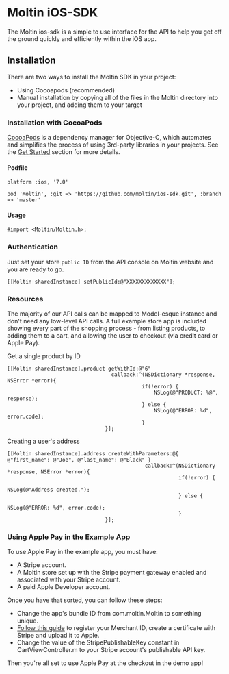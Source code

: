 # Moltin iOS-SDK

The Moltin ios-sdk is a simple to use interface for the API to help you get off the ground quickly and efficiently within the iOS app.

## Installation
There are two ways to install the Moltin SDK in your project:

- Using Cocoapods (recommended)
- Manual installation by copying all of the files in the Moltin directory into your project, and adding them to your target

### Installation with CocoaPods

[CocoaPods](http://cocoapods.org/) is a dependency manager for Objective-C, which automates and simplifies the process of using 3rd-party libraries in your projects. See the [Get Started](http://cocoapods.org/#get_started) section for more details.

#### Podfile
```objc
platform :ios, '7.0'

pod 'Moltin', :git => 'https://github.com/moltin/ios-sdk.git', :branch => 'master'
```


#### Usage

```objc
#import <Moltin/Moltin.h>;
```

### Authentication

Just set your store `public ID` from the API console on Moltin website and you are ready to go.

```objc
[[Moltin sharedInstance] setPublicId:@"XXXXXXXXXXXXX"];
```

### Resources

The majority of our API calls can be mapped to Model-esque instance and don't need any low-level API calls. A full example store app is included showing every part of the shopping process - from listing products, to adding them to a cart, and allowing the user to checkout (via credit card or Apple Pay).

Get a single product by ID
```objc
[[Moltin sharedInstance].product getWithId:@"6"
                                  callback:^(NSDictionary *response, NSError *error){
                                            if(!error) {
                                                NSLog(@"PRODUCT: %@", response);
                                            } else {
                                                NSLog(@"ERROR: %d", error.code);
                                            }
                                }];
```

Creating a user's address
```objc
[[Moltin sharedInstance].address createWithParameters:@{  @"first_name": @"Joe", @"last_name": @"Black" }
                                			 callback:^(NSDictionary *response, NSError *error){
						                                if(!error) {
						                                    NSLog(@"Address created.");
						                                } else {
						                                    NSLog(@"ERROR: %d", error.code);
						                                }
                                }];
```

### Using Apple Pay in the Example App
To use Apple Pay in the example app, you must have: 
 - A Stripe account.
 - A Moltin store set up with the Stripe payment gateway enabled and associated with your Stripe account.
 - A paid Apple Developer account.

Once you have that sorted, you can follow these steps:

 - Change the app's bundle ID from com.moltin.Moltin to something unique.
 - [Follow this guide](https://stripe.com/docs/mobile/apple-pay) to register your Merchant ID, create a certificate with Stripe and upload it to Apple.
 - Change the value of the StripePublishableKey constant in CartViewController.m to your Stripe account's publishable API key.

Then you're all set to use Apple Pay at the checkout in the demo app!

